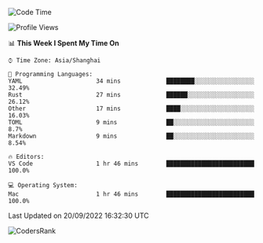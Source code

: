 <!--START_SECTION:waka-->
![Code Time](http://img.shields.io/badge/Code%20Time-1%2C679%20hrs%201%20min-blue)

![Profile Views](http://img.shields.io/badge/Profile%20Views-32-blue)

📊 **This Week I Spent My Time On** 

```text
⌚︎ Time Zone: Asia/Shanghai

💬 Programming Languages: 
YAML                     34 mins             ████████░░░░░░░░░░░░░░░░░   32.49% 
Rust                     27 mins             ██████░░░░░░░░░░░░░░░░░░░   26.12% 
Other                    17 mins             ████░░░░░░░░░░░░░░░░░░░░░   16.03% 
TOML                     9 mins              ██░░░░░░░░░░░░░░░░░░░░░░░   8.7% 
Markdown                 9 mins              ██░░░░░░░░░░░░░░░░░░░░░░░   8.54%

🔥 Editors: 
VS Code                  1 hr 46 mins        █████████████████████████   100.0%

💻 Operating System: 
Mac                      1 hr 46 mins        █████████████████████████   100.0%

```


 Last Updated on 20/09/2022 16:32:30 UTC
<!--END_SECTION:waka-->

![CodersRank](https://cr-skills-chart-widget.azurewebsites.net/api/api?username=BugenZhao&padding=16&tooltip=true&branding=false&sort-by-score=true&skills=Rust%2C%20Swift%2C%20C%2C%20TypeScript%2C%20Java%2C%20Go%2C%20Dart%2C%20C%2B%2B%2C%20Python%2C%20Assembly%2C%20Shell%2C%20Kotlin)
